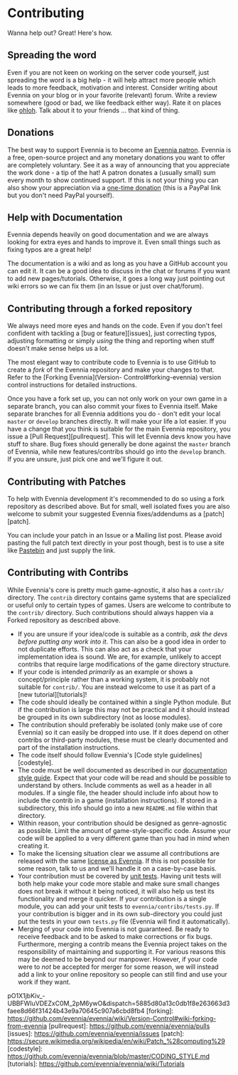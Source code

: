 # Contributing


Wanna help out? Great! Here's how.

## Spreading the word

Even if you are not keen on working on the server code yourself, just spreading the word is a big
help - it will help attract more people which leads to more feedback, motivation and interest.
Consider writing about Evennia on your blog or in your favorite (relevant) forum. Write a review
somewhere (good or bad, we like feedback either way). Rate it on places like [ohloh][ohloh]. Talk
about it to your friends ... that kind of thing.

## Donations

The best way to support Evennia is to become an [Evennia patron][patron]. Evennia is a free,
open-source project and any monetary donations you want to offer are completely voluntary. See it as
a way of announcing that you appreciate the work done - a tip of the hat! A patron donates a
(usually small) sum every month to show continued support.  If this is not your thing you can also
show your appreciation via a [one-time donation][donate] (this is a PayPal link but you don't need
PayPal yourself).

## Help with Documentation

Evennia depends heavily on good documentation and we are always looking for extra eyes and hands to
improve it. Even small things such as fixing typos are a great help!

The documentation is a wiki and as long as you have a GitHub account you can edit it. It can be a
good idea to discuss in the chat or forums if you want to add new pages/tutorials. Otherwise, it
goes a long way just pointing out wiki errors so we can fix them (in an Issue or just over
chat/forum).

## Contributing through a forked repository

We always need more eyes and hands on the code. Even if you don't feel confident with tackling a
[bug or feature][issues], just correcting typos, adjusting formatting or simply *using* the thing
and reporting when stuff doesn't make sense helps us a lot.

The most elegant way to contribute code to Evennia is to use GitHub to create a *fork* of the
Evennia repository and make your changes to that. Refer to the [Forking Evennia](Version-
Control#forking-evennia) version
control instructions for detailed instructions.

Once you have a fork set up, you can not only work on your own game in a separate branch, you can
also commit your fixes to Evennia itself. Make separate branches for all Evennia additions you do -
don't edit your local `master` or `develop` branches directly. It will make your life a lot easier.
If you have a change that you think is suitable for the main Evennia repository, you issue a [Pull
Request][pullrequest]. This will let Evennia devs know you have stuff to share. Bug fixes should
generally be done against the `master` branch of Evennia, while new features/contribs should go into
the `develop` branch. If you are unsure, just pick one and we'll figure it out.
 
## Contributing with Patches

To help with Evennia development it's recommended to do so using a fork repository as described
above. But for small, well isolated fixes you are also welcome to submit your suggested Evennia
fixes/addendums as a [patch][patch].

You can include your patch in an Issue or a Mailing list post. Please avoid pasting the full patch
text directly in your post though, best is to use a site like [Pastebin](http://pastebin.com/) and
just supply the link.

## Contributing with Contribs

While Evennia's core is pretty much game-agnostic, it also has a `contrib/` directory. The `contrib`
directory contains game systems that are specialized or useful only to certain types of games. Users
are welcome to contribute to the `contrib/` directory. Such contributions should always happen via a
Forked repository as described above.

* If you are unsure if your idea/code is suitable as a contrib, *ask the devs before putting any
work into it*. This can also be a good idea in order to not duplicate efforts. This can also act as
a check that your implementation idea is sound. We are, for example, unlikely to accept contribs
that require large modifications of the game directory structure.
* If your code is intended *primarily* as an example or shows a concept/principle rather than a
working system, it is probably not suitable for `contrib/`. You are instead welcome to use it as
part of a [new tutorial][tutorials]!
* The code should ideally be contained within a single Python module. But if the contribution is
large this may not be practical and it should instead be grouped in its own subdirectory (not as
loose modules).
* The contribution should preferably be isolated (only make use of core Evennia) so it can easily be
dropped into use. If it does depend on other contribs or third-party modules, these must be clearly
documented and part of the installation instructions.
* The code itself should follow Evennia's [Code style guidelines][codestyle].
* The code must be well documented as described in our [documentation style
guide](https://github.com/evennia/evennia/blob/master/CODING_STYLE.md#doc-strings). Expect that your
code will be read and should be possible to understand by others. Include comments as well as a
header in all modules. If a single file, the header should include info about how to include the
contrib in a game (installation instructions). If stored in a subdirectory, this info should go into
a new `README.md` file within that directory.
* Within reason, your contribution should be designed as genre-agnostic as possible. Limit the
amount of game-style-specific code. Assume your code will be applied to a very different game than
you had in mind when creating it.
* To make the licensing situation clear we assume all contributions are released with the same
[license as Evennia](./Licensing.md). If this is not possible for some reason, talk to us and we'll
handle it on a case-by-case basis.
* Your contribution must be covered by [unit tests](./Unit-Testing.md). Having unit tests will both help
make your code more stable and make sure small changes does not break it without it being noticed,
it will also help us test its functionality and merge it quicker. If your contribution is a single
module, you can add your unit tests to `evennia/contribs/tests.py`. If your contribution is bigger
and in its own sub-directory you could just put the tests in your own `tests.py` file (Evennia will
find it automatically).
* Merging of your code into Evennia is not guaranteed. Be ready to receive feedback and to be asked
to make corrections or fix bugs. Furthermore, merging a contrib means the Evennia project takes on
the responsibility of maintaining and supporting it. For various reasons this may be deemed to be
beyond our manpower. However, if your code were to *not* be accepted for merger for some reason, we
will instead add a link to your online repository so people can still find and use your work if they
want.

[ohloh]: http://www.ohloh.net/p/evennia
[patron]: https://www.patreon.com/griatch
[donate]: https://www.paypal.com/en/cgi-bin/webscr?cmd=_flow&SESSION=TWy_epDPSWqNr4UJCOtVWxl-
pO1X1jbKiv_-
UBBFWIuVDEZxC0M_2pM6ywO&dispatch=5885d80a13c0db1f8e263663d3faee8d66f31424b43e9a70645c907a6cbd8fb4
[forking]: https://github.com/evennia/evennia/wiki/Version-Control#wiki-forking-from-evennia
[pullrequest]: https://github.com/evennia/evennia/pulls
[issues]: https://github.com/evennia/evennia/issues
[patch]: https://secure.wikimedia.org/wikipedia/en/wiki/Patch_%28computing%29
[codestyle]: https://github.com/evennia/evennia/blob/master/CODING_STYLE.md
[tutorials]: https://github.com/evennia/evennia/wiki/Tutorials
